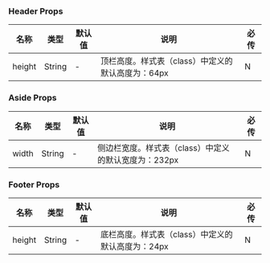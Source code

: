 
### Header Props
名称 | 类型 | 默认值 | 说明 | 必传
-- | -- | -- | -- | --
height | String | - | 顶栏高度。样式表（class）中定义的默认高度为：64px | N


### Aside Props
名称 | 类型 | 默认值 | 说明 | 必传
-- | -- | -- | -- | --
width | String | - | 侧边栏宽度。样式表（class）中定义的默认宽度为：232px | N


### Footer Props
名称 | 类型 | 默认值 | 说明 | 必传
-- | -- | -- | -- | --
height | String | - | 底栏高度。样式表（class）中定义的默认高度为：24px | N